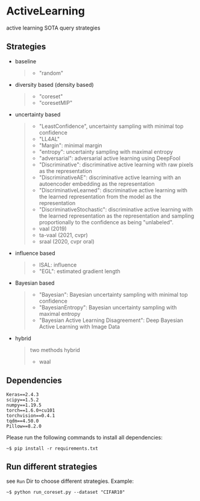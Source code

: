 # ActiveLearning
active learning SOTA query strategies
## Strategies
- baseline
  > - "random"
- diversity based (density based)
  > - "coreset"
  > - "coresetMIP"
- uncertainty based
  > - "LeastConfidence", uncertainty sampling with minimal top confidence
  > - "LL4AL"
  > - "Margin": minimal margin
  > - "entropy": uncertainty sampling with maximal entropy
  > - "adversarial": adversarial active learning using DeepFool
  > - "Discriminative": discriminative active learning with raw pixels as the representation
  > - "DiscriminativeAE": discriminative active learning with an autoencoder embedding as the representation
  > - "DiscriminativeLearned": discriminative active learning with the learned representation from the model as the representation
  > - "DiscriminativeStochastic": discriminative active learning with the learned representation as the representation and sampling proportionally to the confidence as being "unlabeled".
  > - vaal (2019)
  > - ta-vaal (2021, cvpr)
  > - sraal (2020, cvpr oral)
- influence based
  > - ISAL: influence 
  > - "EGL": estimated gradient length
- Bayesian based
  > - "Bayesian": Bayesian uncertainty sampling with minimal top confidence
  > - "BayesianEntropy": Bayesian uncertainty sampling with maximal entropy
  > - "Bayesian Active Learning Disagreement": Deep Bayesian Active Learning with Image Data
- hybrid
  > two methods hybrid
  > - waal


## Dependencies
```
Keras==2.4.3
scipy==1.5.2
numpy==1.19.5
torch==1.6.0+cu101
torchvision==0.4.1
tqdm==4.50.0
Pillow==8.2.0
```
Please run the following commands to install all dependencies:
```console
~$ pip install -r requirements.txt
```
## Run different strategies
see ```Run``` Dir to choose different strategies. 
Example:
```console
~$ python run_coreset.py --dataset "CIFAR10"
```
